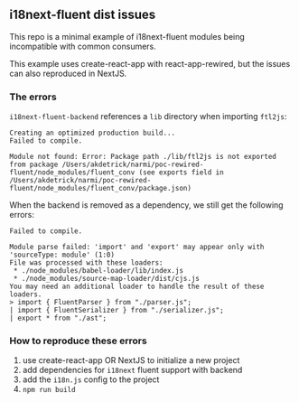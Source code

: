 ## i18next-fluent dist issues

This repo is a minimal example of i18next-fluent modules being incompatible with common consumers.

This example uses create-react-app with react-app-rewired, but the issues can also reproduced in NextJS.

### The errors

`i18next-fluent-backend` references a `lib` directory when importing `ftl2js`:

```
Creating an optimized production build...
Failed to compile.

Module not found: Error: Package path ./lib/ftl2js is not exported from package /Users/akdetrick/narmi/poc-rewired-fluent/node_modules/fluent_conv (see exports field in /Users/akdetrick/narmi/poc-rewired-fluent/node_modules/fluent_conv/package.json)
```


When the backend is removed as a dependency, we still get the following errors:

```
Failed to compile.

Module parse failed: 'import' and 'export' may appear only with 'sourceType: module' (1:0)
File was processed with these loaders:
 * ./node_modules/babel-loader/lib/index.js
 * ./node_modules/source-map-loader/dist/cjs.js
You may need an additional loader to handle the result of these loaders.
> import { FluentParser } from "./parser.js";
| import { FluentSerializer } from "./serializer.js";
| export * from "./ast";
```

### How to reproduce these errors

1. use create-react-app OR NextJS to initialize a new project
2. add dependencies for `i18next` fluent support with backend
3. add the `i18n.js` config to the project
4. `npm run build`
